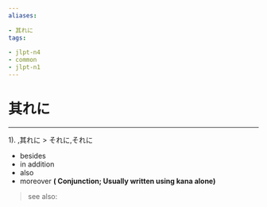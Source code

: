```yaml
---
aliases:
    
- 其れに
tags:
    
- jlpt-n4
- common
- jlpt-n1
---
```


# 其れに
---
1).
,其れに > それに,それに

- besides
- in addition
- also
- moreover
**( Conjunction; Usually written using kana alone)**
> see also: 
            